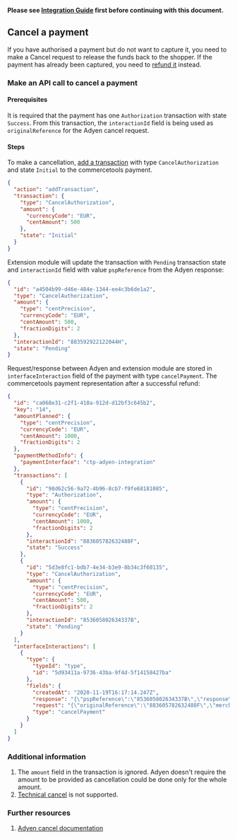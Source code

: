 **Please see [Integration Guide](WebComponentsIntegrationGuide.md) first before continuing with this document.**

## Cancel a payment
If you have authorised a payment but do not want to capture it, you need to make a Cancel request to release the funds back to the shopper.
If the payment has already been captured, you need to [refund it](./Refund.md) instead.

### Make an API call to cancel a payment

#### Prerequisites
It is required that the payment has one `Authorization` transaction with state `Success`.
From this transaction, the `interactionId` field is being used as `originalReference` for the Adyen cancel request.

#### Steps
To make a cancellation, [add a transaction](https://docs.commercetools.com/http-api-projects-payments#add-transaction)
with type `CancelAuthorization` and state `Initial` to the commercetools payment.
```json
{
  "action": "addTransaction",
  "transaction": {
    "type": "CancelAuthorization",
    "amount": {
      "currencyCode": "EUR",
      "centAmount": 500
    },
    "state": "Initial"
  }
}
```
Extension module will update the transaction with `Pending` transaction state and `interactionId` field with value `pspReference` from the Adyen response:
```json
{
  "id": "a4504b99-d46e-484e-1344-ee4c3b6de1a2",
  "type": "CancelAuthorization",
  "amount": {
    "type": "centPrecision",
    "currencyCode": "EUR",
    "centAmount": 500,
    "fractionDigits": 2
  },
  "interactionId": "883592922122044H",
  "state": "Pending"
}
```

Request/response between Adyen and extension module are stored in `interfaceInteraction` field of the payment with type `cancelPayment`.
The commercetools payment representation after a successful refund:
```json
{
  "id": "ca068e31-c2f1-410a-912d-d12bf3c645b2",
  "key": "14",
  "amountPlanned": {
    "type": "centPrecision",
    "currencyCode": "EUR",
    "centAmount": 1000,
    "fractionDigits": 2
  },
  "paymentMethodInfo": {
    "paymentInterface": "ctp-adyen-integration"
  },
  "transactions": [
    {
      "id": "98d62c56-9a72-4b96-8cb7-f9fe68181085",
      "type": "Authorization",
      "amount": {
        "type": "centPrecision",
        "currencyCode": "EUR",
        "centAmount": 1000,
        "fractionDigits": 2
      },
      "interactionId": "883605782632488F",
      "state": "Success"
    },
    {
      "id": "5d3e8fc1-bdb7-4e34-b3e9-8b34c3f60135",
      "type": "CancelAuthorization",
      "amount": {
        "type": "centPrecision",
        "currencyCode": "EUR",
        "centAmount": 500,
        "fractionDigits": 2
      },
      "interactionId": "853605802634337B",
      "state": "Pending"
    }
  ],
  "interfaceInteractions": [
    {
      "type": {
        "typeId": "type",
        "id": "5d93411a-9736-43ba-9f4d-5f14158427ba"
      },
      "fields": {
        "createdAt": "2020-11-19T16:17:14.247Z",
        "response": "{\"pspReference\":\"853605802634337B\",\"response\":\"[cancel-received]\"}",
        "request": "{\"originalReference\":\"883605782632488F\",\"merchantAccount\":\"CommercetoolsGmbHDE775\"}",
        "type": "cancelPayment"
      }
    }
  ]
}
```

### Additional information
1. The `amount` field in the transaction is ignored. Adyen doesn't require the amount to be provided as cancellation could be done only for the whole amount.
1. [Technical cancel](https://docs.adyen.com/checkout/cancel#technical-cancel) is not supported.

### Further resources
1. [Adyen cancel documentation](https://docs.adyen.com/checkout/cancel)
